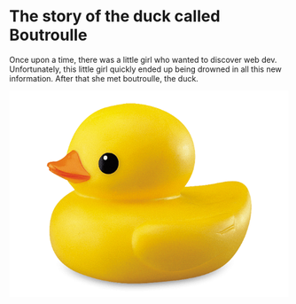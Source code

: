 # The story of the duck called Boutroulle

Once upon a time, there was a little girl who wanted to discover web dev. Unfortunately, this little girl quickly ended up being drowned in all this new information. 
After that she met boutroulle, the duck.

![pictures of boutroulle](boutroulle.png)